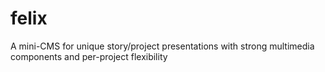 felix
=====

A mini-CMS for unique story/project presentations with strong multimedia components and per-project flexibility
